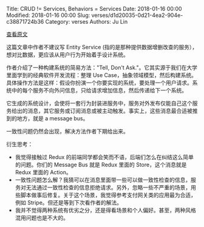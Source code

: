 Title: CRUD != Services, Behaviors = Services
Date: 2018-01-16 00:00
Modified: 2018-01-16 00:00
Slug: verses/d1d20035-0d21-4ea2-904e-c38871724b36
Category: verses
Authors: Ju Lin

[查看原文](http://www.michaelnygard.com/blog/2018/01/services-by-lifecycle/)

这篇文章中作者不建议写 Entity Service (指的是那种提供数据增删改查的服务），想对比数据，更应该从用户行为开始着手设计系统。

作者介绍了一种构建系统的简易方法："Tell, Don't Ask."。它其实源于我们在大学里面学到的经典软件开发流程：整理 Use Case，抽象领域模型，然后构建系统。具体操作方法是这样：假设你扮演一个你要实现的系统，要处理一个用户请求。系统中的每个服务不向外问信息，只给请求增加信息，然后传递给下一个系统。

它生成的系统设计，会使将一套行为封装进服务中，服务对外发布仅能自己这个服务给出的消息，其它服务或订阅消息或被主动触发。事实上，这些消息最合适被推到的地方，就是 a message bus。

一致性问题仍然会出现，解决方法作者下期给出来。

衍生思考：

* 我觉得接触过 Redux 的前端同学都会笑而不语，后端们怎么在纠结这么简单的问题。你们的 Message Bus 就是 Redux 里面的 Store，这个消息就是 Redux 里面的 Action。
* 一致性问题怎么解？我猜可以在消息里面带一些可以做一致性检查的信息，服务对无法通过一致性检查的信息拒绝请求。另外，忽略一些不严重的场景，用些脚本做事后修复。关于这个场景，我觉得参考支付网关类的应用最为合适，例如 Stripe。但还是等到下次看作者的解法。
* 我并不觉得两种系统有优劣之分，还是得看场景和个人偏好。甚至，两种风格混用问题也是不大的。
